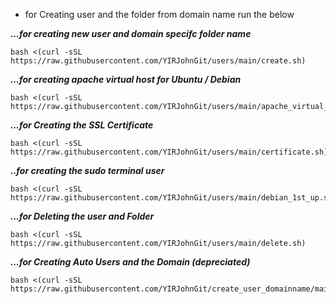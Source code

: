 - for Creating user and the folder from domain name run the below

***...for creating new user and domain specifc folder name***
```
bash <(curl -sSL https://raw.githubusercontent.com/YIRJohnGit/users/main/create.sh)
```

***...for creating apache virtual host for Ubuntu / Debian***
```
bash <(curl -sSL https://raw.githubusercontent.com/YIRJohnGit/users/main/apache_virtual_host.sh)
```


***...for Creating the SSL Certificate***
```
bash <(curl -sSL https://raw.githubusercontent.com/YIRJohnGit/users/main/certificate.sh)
```

***..for creating the sudo terminal user***
```
bash <(curl -sSL https://raw.githubusercontent.com/YIRJohnGit/users/main/debian_1st_up.sh)
```

***...for Deleting the user and Folder***
```
bash <(curl -sSL https://raw.githubusercontent.com/YIRJohnGit/users/main/delete.sh)
```




***...for Creating Auto Users and the Domain (depreciated)***
```
bash <(curl -sSL https://raw.githubusercontent.com/YIRJohnGit/create_user_domainname/main/auto_user_name.sh)
```
